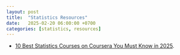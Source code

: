 ```yaml
---
layout: post
title:  "Statistics Resources"
date:   2025-02-20 06:00:00 +0700
categories: [statistics, resources]
---
```


- [10 Best Statistics Courses on Coursera You Must Know in 2025](https://www.mltut.com/best-statistics-courses-on-coursera/).
